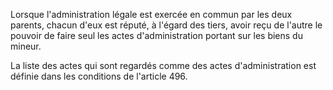 Lorsque l'administration légale est exercée en commun par les deux parents, chacun d'eux est réputé, à l'égard des tiers, avoir reçu de l'autre le pouvoir de faire seul les actes d'administration portant sur les biens du mineur.

La liste des actes qui sont regardés comme des actes d'administration est définie dans les conditions de l'article 496.
